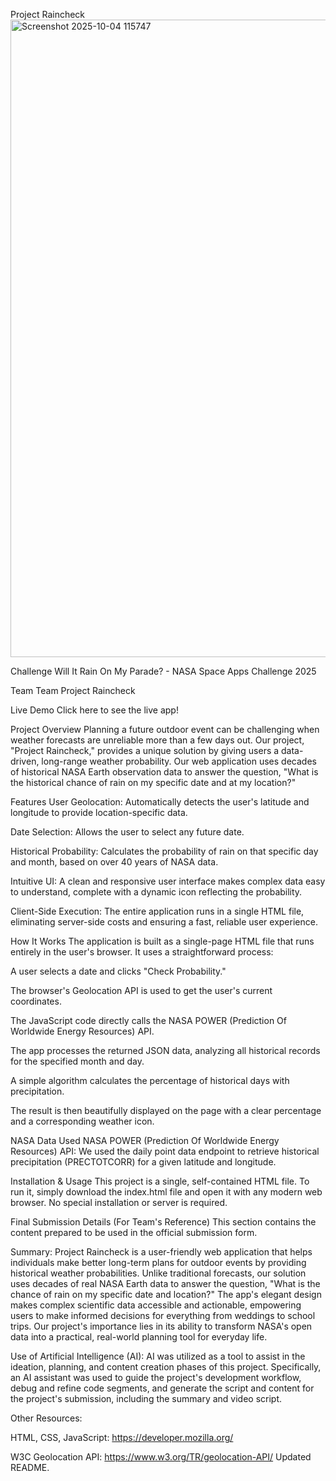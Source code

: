 Project Raincheck
<img width="1920" height="1020" alt="Screenshot 2025-10-04 115747" src="https://github.com/user-attachments/assets/0364f755-5127-463a-9a74-6f115c2c4546" />


Challenge
Will It Rain On My Parade? - NASA Space Apps Challenge 2025

Team
Team Project Raincheck

Live Demo
Click here to see the live app!

Project Overview
Planning a future outdoor event can be challenging when weather forecasts are unreliable more than a few days out. Our project, "Project Raincheck," provides a unique solution by giving users a data-driven, long-range weather probability. Our web application uses decades of historical NASA Earth observation data to answer the question, "What is the historical chance of rain on my specific date and at my location?"

Features
User Geolocation: Automatically detects the user's latitude and longitude to provide location-specific data.

Date Selection: Allows the user to select any future date.

Historical Probability: Calculates the probability of rain on that specific day and month, based on over 40 years of NASA data.

Intuitive UI: A clean and responsive user interface makes complex data easy to understand, complete with a dynamic icon reflecting the probability.

Client-Side Execution: The entire application runs in a single HTML file, eliminating server-side costs and ensuring a fast, reliable user experience.

How It Works
The application is built as a single-page HTML file that runs entirely in the user's browser. It uses a straightforward process:

A user selects a date and clicks "Check Probability."

The browser's Geolocation API is used to get the user's current coordinates.

The JavaScript code directly calls the NASA POWER (Prediction Of Worldwide Energy Resources) API.

The app processes the returned JSON data, analyzing all historical records for the specified month and day.

A simple algorithm calculates the percentage of historical days with precipitation.

The result is then beautifully displayed on the page with a clear percentage and a corresponding weather icon.

NASA Data Used
NASA POWER (Prediction Of Worldwide Energy Resources) API: We used the daily point data endpoint to retrieve historical precipitation (PRECTOTCORR) for a given latitude and longitude.

Installation & Usage
This project is a single, self-contained HTML file. To run it, simply download the index.html file and open it with any modern web browser. No special installation or server is required.

Final Submission Details (For Team's Reference)
This section contains the content prepared to be used in the official submission form.

Summary:
Project Raincheck is a user-friendly web application that helps individuals make better long-term plans for outdoor events by providing historical weather probabilities. Unlike traditional forecasts, our solution uses decades of real NASA Earth data to answer the question, "What is the chance of rain on my specific date and location?" The app's elegant design makes complex scientific data accessible and actionable, empowering users to make informed decisions for everything from weddings to school trips. Our project's importance lies in its ability to transform NASA's open data into a practical, real-world planning tool for everyday life.

Use of Artificial Intelligence (AI):
AI was utilized as a tool to assist in the ideation, planning, and content creation phases of this project. Specifically, an AI assistant was used to guide the project's development workflow, debug and refine code segments, and generate the script and content for the project's submission, including the summary and video script.

Other Resources:

HTML, CSS, JavaScript: https://developer.mozilla.org/

W3C Geolocation API: https://www.w3.org/TR/geolocation-API/
Updated README.
